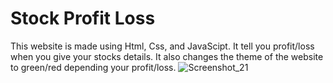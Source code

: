 # Stock Profit Loss
This website is made using Html, Css, and JavaScipt.
It tell you profit/loss when you give your stocks details.
It also changes the theme of the website to green/red depending your profit/loss.
![Screenshot_21](https://user-images.githubusercontent.com/73245914/181780171-da634a25-00a8-44e6-9055-0e8770367dfe.jpg)
